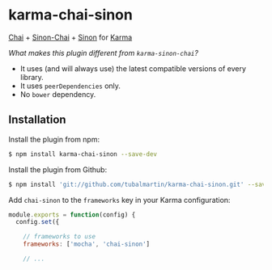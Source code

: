 karma-chai-sinon
==========

[Chai](http://chaijs.com) + [Sinon-Chai](http://chaijs.com/plugins/sinon-chai) + [Sinon](http://sinonjs.org/) for [Karma](http://karma-runner.github.io)

*What makes this plugin different from `karma-sinon-chai`?*
* It uses (and will always use) the latest compatible versions of every library.
* It uses `peerDependencies` only.
* No `bower` dependency.

Installation
------------

Install the plugin from npm:

```sh
$ npm install karma-chai-sinon --save-dev
```

Install the plugin from Github:

```sh
$ npm install 'git://github.com/tubalmartin/karma-chai-sinon.git' --save-dev
```

Add `chai-sinon` to the `frameworks` key in your Karma configuration:

```js
module.exports = function(config) {
  config.set({

    // frameworks to use
    frameworks: ['mocha', 'chai-sinon']

    // ...
```

